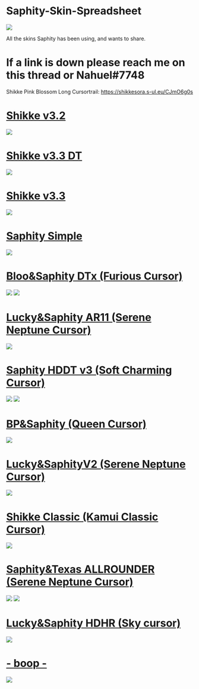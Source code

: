 # Saphity-Skin-Spreadsheet
![](https://i.imgur.com/aQANlvh.jpg)


All the skins Saphity has been using, and wants to share.

# If a link is down please reach me on this thread or Nahuel#7748

Shikke Pink Blossom Long Cursortrail: https://shikkesora.s-ul.eu/CJmO6g0s

# [Shikke v3.2](https://shikkesora.s-ul.eu/0NnAzJpL)
![](https://shikkesora.s-ul.eu/bsi6qIQ8)

# [Shikke v3.3 DT](https://shikkesora.s-ul.eu/LLlMS7b9)
![](https://shikkesora.s-ul.eu/atDi0dVd)

# [Shikke v3.3](https://shikkesora.s-ul.eu/Z1AlLnTZ)
![](https://shikkesora.s-ul.eu/dzyMdwRg)

# [Saphity Simple](https://drive.google.com/file/d/18gayC98U8hrmXtUlya2JNnWf5ls86uFJ/view?usp=sharing)
![](https://shikkesora.s-ul.eu/XPNHZceY)


# [Bloo&Saphity DTx (Furious Cursor)](https://cdn.discordapp.com/attachments/582747881014951956/836491028772028436/-_BlooSaphity_DT_-.osk)
![](https://i.gyazo.com/b5699bd7280e990abe842ae677d8f8a6.jpg)
![](https://i.gyazo.com/b017a936c3edce4e0dc72fa46e8bb597.jpg)

# [Lucky&Saphity AR11 (Serene Neptune Cursor)](https://drive.google.com/file/d/1IId7GUWZaAgGYdeRusWD0YbGsV_uXlKQ/view?usp=sharing) 
![](https://osu.ppy.sh/ss/16517862/f7d5)

# [Saphity HDDT v3 (Soft Charming Cursor)](https://cdn.discordapp.com/attachments/582747881014951956/836497335902535690/---_Saphity_HDDT_v3_---.osk)
![](https://i.gyazo.com/53aafbe8f80e036014527c0cd6476182.png)
![](https://i.gyazo.com/30f4067b3033fd031bd35a0ed3715cd4.png)

# [BP&Saphity (Queen Cursor)](https://cdn.discordapp.com/attachments/582747881014951956/836492284387393536/---_BPSaphity_AR11_---.osk)
![](https://i.gyazo.com/09d8392f694ae2f11e25edaaf70ebb64.jpg)

# [Lucky&SaphityV2 (Serene Neptune Cursor)](https://drive.google.com/file/d/1CxmnL6l252Th7vry6JB-B1OfqcrMOawX/view?usp=sharing) 
![](https://i.gyazo.com/e8a3a16a31c60ee1fac8f6aec0025ebf.jpg)

# [Shikke Classic (Kamui Classic Cursor)](https://drive.google.com/file/d/17LiMCXWIw5f1zT_BHitEYsjZmue13uPo/view?usp=sharing)
![](https://gyazo.com/909867bb65f8f639aca91503d95de5a6.jpg)

# [Saphity&Texas ALLROUNDER (Serene Neptune Cursor)](https://drive.google.com/file/d/1oBLS_rpJepR7RKlVkbCiS-OX2-LTZqK5/view?usp=sharing)
![](https://i.gyazo.com/317c4c017319533a5d7291543ebfcdc9.png)
![](https://i.gyazo.com/3913a5d89f78542829d668aa6b856683.png)


# [Lucky&Saphity HDHR (Sky cursor)](https://cdn.discordapp.com/attachments/827234055904165928/836486455727226880/---_SaphityLucky_HDHR_---.osk)
![](https://i.gyazo.com/f11e56e19c71a48b51d6ebb5103d2270.jpg)

# [- boop -](https://mega.nz/file/Fb5kGSZT#DhQ6vXx1L-0ndf6sr4yoNwE6kwnvjDA1PgK4Ev5GkLs)
![](https://osu.ppy.sh/ss/14733957/6cce)




